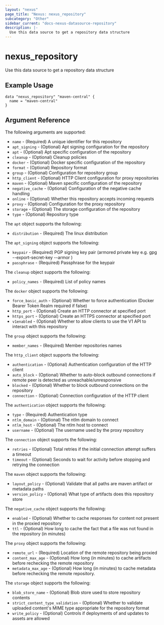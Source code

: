 ```yaml
---
layout: "nexus"
page_title: "Nexus: nexus_repository"
subcategory: "Other"
sidebar_current: "docs-nexus-datasource-repository"
description: |-
  Use this data source to get a repository data structure
---
```


# nexus_repository

Use this data source to get a repository data structure

## Example Usage

```hcl
data "nexus_repository" "maven-central" {
  name = "maven-central"
}
```

## Argument Reference

The following arguments are supported:

* `name` - (Required) A unique identifier for this repository
* `apt_signing` - (Optional) Apt signing configuration for the repository
* `apt` - (Optional) Apt specific configuration of the repository
* `cleanup` - (Optional) Cleanup policies
* `docker` - (Optional) Docker specific configuration of the repository
* `format` - (Optional) Repository format
* `group` - (Optional) Configuration for repository group
* `http_client` - (Optional) HTTP Client configuration for proxy repositories
* `maven` - (Optional) Maven specific configuration of the repository
* `negative_cache` - (Optional) Configuration of the negative cache handling
* `online` - (Optional) Whether this repository accepts incoming requests
* `proxy` - (Optional) Configuration for the proxy repository
* `storage` - (Optional) The storage configuration of the repository
* `type` - (Optional) Repository type

The `apt` object supports the following:

* `distribution` - (Required) The linux distribution

The `apt_signing` object supports the following:

* `keypair` - (Required) PGP signing key pair (armored private key e.g. gpg --export-secret-key --armor )
* `passphrase` - (Required) Passphrase for the keypair

The `cleanup` object supports the following:

* `policy_names` - (Required) List of policy names

The `docker` object supports the following:

* `force_basic_auth` - (Optional) Whether to force authentication (Docker Bearer Token Realm required if false)
* `http_port` - (Optional) Create an HTTP connector at specified port
* `https_port` - (Optional) Create an HTTPS connector at specified port
* `v1enabled` - (Optional) Whether to allow clients to use the V1 API to interact with this repository

The `group` object supports the following:

* `member_names` - (Required) Member repositories names

The `http_client` object supports the following:

* `authentication` - (Optional) Authentication configuration of the HTTP client
* `auto_block` - (Optional) Whether to auto-block outbound connections if remote peer is detected as unreachable/unresponsive
* `blocked` - (Optional) Whether to block outbound connections on the repository
* `connection` - (Optional) Connection configuration of the HTTP client

The `authentication` object supports the following:

* `type` - (Required) Authentication type
* `ntlm_domain` - (Optional) The ntlm domain to connect
* `ntlm_host` - (Optional) The ntlm host to connect
* `username` - (Optional) The username used by the proxy repository

The `connection` object supports the following:

* `retries` - (Optional) Total retries if the initial connection attempt suffers a timeout
* `timeout` - (Optional) Seconds to wait for activity before stopping and retrying the connection

The `maven` object supports the following:

* `layout_policy` - (Optional) Validate that all paths are maven artifact or metadata paths
* `version_policy` - (Optional) What type of artifacts does this repository store

The `negative_cache` object supports the following:

* `enabled` - (Optional) Whether to cache responses for content not present in the proxied repository
* `ttl` - (Optional) How long to cache the fact that a file was not found in the repository (in minutes)

The `proxy` object supports the following:

* `remote_url` - (Required) Location of the remote repository being proxied
* `content_max_age` - (Optional) How long (in minutes) to cache artifacts before rechecking the remote repository
* `metadata_max_age` - (Optional) How long (in minutes) to cache metadata before rechecking the remote repository.

The `storage` object supports the following:

* `blob_store_name` - (Optional) Blob store used to store repository contents
* `strict_content_type_validation` - (Optional) Whether to validate uploaded content's MIME type appropriate for the repository format
* `write_policy` - (Optional) Controls if deployments of and updates to assets are allowed


